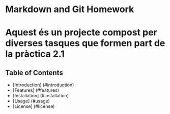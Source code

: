 # Markdown and Git Homework

# Aquest és un projecte compost per diverses tasques que formen part de la pràctica 2.1

## Table of Contents

- [Introduction] (#introduction)
- [Features] (#features)
- [Installation] (#installation)
- [Usage] (#usage)
- [License] (#license)
